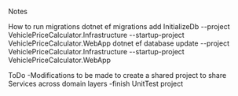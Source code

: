 Notes

How to run migrations dotnet ef migrations add InitializeDb --project VehiclePriceCalculator.Infrastructure --startup-project VehiclePriceCalculator.WebApp dotnet ef database update --project VehiclePriceCalculator.Infrastructure --startup-project VehiclePriceCalculator.WebApp

ToDo -Modifications to be made to create a shared project to share Services across domain layers -finish UnitTest project
